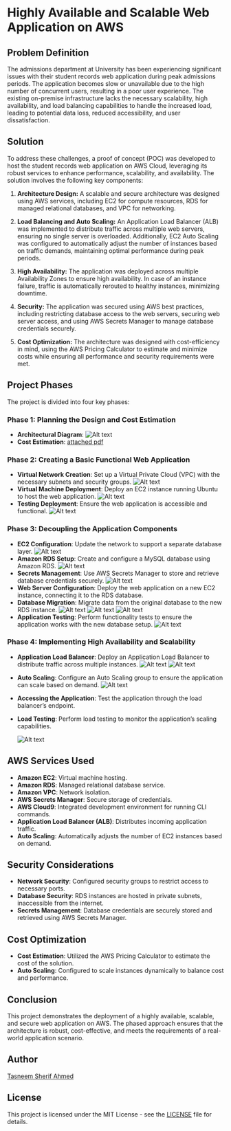 # Highly Available and Scalable Web Application on AWS

## Problem Definition
The admissions department at University has been experiencing significant issues with their student records web application during peak admissions periods. The application becomes slow or unavailable due to the high number of concurrent users, resulting in a poor user experience. The existing on-premise infrastructure lacks the necessary scalability, high availability, and load balancing capabilities to handle the increased load, leading to potential data loss, reduced accessibility, and user dissatisfaction.

## Solution
To address these challenges, a proof of concept (POC) was developed to host the student records web application on AWS Cloud, leveraging its robust services to enhance performance, scalability, and availability. The solution involves the following key components:

1. **Architecture Design:** A scalable and secure architecture was designed using AWS services, including EC2 for compute resources, RDS for managed relational databases, and VPC for networking.

2. **Load Balancing and Auto Scaling:** An Application Load Balancer (ALB) was implemented to distribute traffic across multiple web servers, ensuring no single server is overloaded. Additionally, EC2 Auto Scaling was configured to automatically adjust the number of instances based on traffic demands, maintaining optimal performance during peak periods.

3. **High Availability:** The application was deployed across multiple Availability Zones to ensure high availability. In case of an instance failure, traffic is automatically rerouted to healthy instances, minimizing downtime.

4. **Security:** The application was secured using AWS best practices, including restricting database access to the web servers, securing web server access, and using AWS Secrets Manager to manage database credentials securely.

5. **Cost Optimization:** The architecture was designed with cost-efficiency in mind, using the AWS Pricing Calculator to estimate and minimize costs while ensuring all performance and security requirements were met.


## Project Phases
The project is divided into four key phases:

### Phase 1: Planning the Design and Cost Estimation
- **Architectural Diagram**:
 ![Alt text](https://github.com/Tasneemsherif/Highly-Available-and-Scalable-Web-Application-on-AWS/blob/main/Diagram.png)
- **Cost Estimation**:
  [attached pdf]([./filename.pdf](https://github.com/Tasneemsherif/Highly-Available-and-Scalable-Web-Application-on-AWS/blob/main/My%20Estimate%20-%20AWS%20Pricing%20Calculator.pdf))


### Phase 2: Creating a Basic Functional Web Application
- **Virtual Network Creation**: Set up a Virtual Private Cloud (VPC) with the necessary subnets and security groups.
  ![Alt text](https://github.com/Tasneemsherif/Highly-Available-and-Scalable-Web-Application-on-AWS/blob/main/VPC.png)
- **Virtual Machine Deployment**: Deploy an EC2 instance running Ubuntu to host the web application.
  ![Alt text](https://github.com/user-attachments/assets/8ec9cb4d-c0fb-41df-9dc9-e2e53d0190a7)
- **Testing Deployment**: Ensure the web application is accessible and functional.
  ![Alt text](https://github.com/Tasneemsherif/Highly-Available-and-Scalable-Web-Application-on-AWS/blob/main/EC2-test.png)

### Phase 3: Decoupling the Application Components
- **EC2 Configuration**: Update the network to support a separate database layer.
  ![Alt text](https://github.com/Tasneemsherif/Highly-Available-and-Scalable-Web-Application-on-AWS/blob/main/EC2-RDS.png)
- **Amazon RDS Setup**: Create and configure a MySQL database using Amazon RDS.
  ![Alt text](https://github.com/Tasneemsherif/Highly-Available-and-Scalable-Web-Application-on-AWS/blob/main/RDS.png)
- **Secrets Management**: Use AWS Secrets Manager to store and retrieve database credentials securely.
  ![Alt text](https://github.com/Tasneemsherif/Highly-Available-and-Scalable-Web-Application-on-AWS/blob/main/ASM.png)
- **Web Server Configuration**: Deploy the web application on a new EC2 instance, connecting it to the RDS database.
- **Database Migration**: Migrate data from the original database to the new RDS instance.
  ![Alt text](https://github.com/Tasneemsherif/Highly-Available-and-Scalable-Web-Application-on-AWS/blob/main/DB-migration-1.png)
  ![Alt text](https://github.com/Tasneemsherif/Highly-Available-and-Scalable-Web-Application-on-AWS/blob/main/DB-migration-2.png)
  ![Alt text](https://github.com/Tasneemsherif/Highly-Available-and-Scalable-Web-Application-on-AWS/blob/main/DB-migration-3.png)
- **Application Testing**: Perform functionality tests to ensure the application works with the new database setup.
  ![Alt text](https://github.com/Tasneemsherif/Highly-Available-and-Scalable-Web-Application-on-AWS/blob/main/RDS-modification.png)
  

### Phase 4: Implementing High Availability and Scalability
- **Application Load Balancer**: Deploy an Application Load Balancer to distribute traffic across multiple instances.
  ![Alt text](https://github.com/Tasneemsherif/Highly-Available-and-Scalable-Web-Application-on-AWS/blob/main/ALB-1.png)
  ![Alt text](https://github.com/Tasneemsherif/Highly-Available-and-Scalable-Web-Application-on-AWS/blob/main/ALB-2.png)

- **Auto Scaling**: Configure an Auto Scaling group to ensure the application can scale based on demand.
![Alt text](https://github.com/Tasneemsherif/Highly-Available-and-Scalable-Web-Application-on-AWS/blob/main/ASG-1.png)

- **Accessing the Application**: Test the application through the load balancer’s endpoint.
- **Load Testing**: Perform load testing to monitor the application’s scaling capabilities.
  
  ![Alt text](https://github.com/Tasneemsherif/Highly-Available-and-Scalable-Web-Application-on-AWS/blob/main/final-test.png)


## AWS Services Used
- **Amazon EC2**: Virtual machine hosting.
- **Amazon RDS**: Managed relational database service.
- **Amazon VPC**: Network isolation.
- **AWS Secrets Manager**: Secure storage of credentials.
- **AWS Cloud9**: Integrated development environment for running CLI commands.
- **Application Load Balancer (ALB)**: Distributes incoming application traffic.
- **Auto Scaling**: Automatically adjusts the number of EC2 instances based on demand.

## Security Considerations
- **Network Security**: Configured security groups to restrict access to necessary ports.
- **Database Security**: RDS instances are hosted in private subnets, inaccessible from the internet.
- **Secrets Management**: Database credentials are securely stored and retrieved using AWS Secrets Manager.

## Cost Optimization
- **Cost Estimation**: Utilized the AWS Pricing Calculator to estimate the cost of the solution.
- **Auto Scaling**: Configured to scale instances dynamically to balance cost and performance.

## Conclusion
This project demonstrates the deployment of a highly available, scalable, and secure web application on AWS. The phased approach ensures that the architecture is robust, cost-effective, and meets the requirements of a real-world application scenario.

## Author
[Tasneem Sherif Ahmed](mailto:tasneemsherif45@gmail.com)

## License
This project is licensed under the MIT License - see the [LICENSE](LICENSE) file for details.
